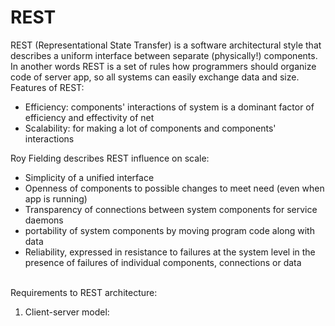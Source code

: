 <h1>REST</h1>
REST (Representational State Transfer) is a software architectural style that describes a uniform interface between separate (physically!) components. 
In another words REST is a set of rules how programmers should organize code of server app, so all systems can easily exchange data and size.
<br>
Features of REST:<br>
<ul>
<li> Efficiency: components' interactions of system is a dominant factor of efficiency and effectivity of net </li>
<li>Scalability: for making a lot of components and components' interactions</li></ul>
Roy Fielding describes REST influence on scale:
<ul>
<li>Simplicity of a unified interface</li>
<li>Openness of components to possible changes to meet need (even when app is running)</li>
<li>Transparency of connections between system components for service daemons</li>
<li>portability of system components by moving program code along with data</li>
<li>Reliability, expressed in resistance to failures at the system level in the presence of failures of individual components, connections or data</li>
</ul>
<br>
Requirements to REST architecture:
<ol>
<li>Client-server model: </li> 
